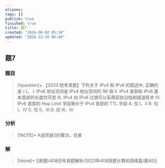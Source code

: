 ```yaml
---
aliases: 
tags: []
publish: true
finished: true
title: 题7
created: "2024-06-02 05:34"
updated: "2024-12-16 06:40"
---
```

## 题7
### 题目
> [!question]+
> 【2023 统考真题】下列关于 IPv4 和 IPv6 的叙述中, 正确的是 ( )。
> I. IPv6 地址空间是 IPv4 地址空间的 96 倍
> II. IPv4 首部和 IPv6 基本首部的长度均可变
> III. IPv4 向 IPv6 过渡可以采用双协议栈和隧道技术
> IV. IPv6 首部的 Hop Limit 字段等价于 IPv4 首部的 TTL 字段
> A. 仅 I、II 
> B. 仅 I、IV 
> C. 仅 II、III 
> D. 仅 III、IV
### 分析
> [!NOTE]+
> A选项是2的幂次，坑爹
### 解
> [!done]+
> [[刷题/408历年真题解析/2023年408真题计算机网络篇/题40]]